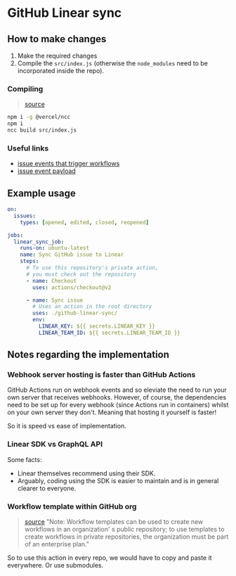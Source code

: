 # GitHub Linear sync

## How to make changes

1. Make the required changes
2. Compile the `src/index.js` (otherwise the `node_modules` need to be incorporated inside the
   repo).

### Compiling

> [source](https://docs.github.com/en/actions/creating-actions/creating-a-javascript-action#commit-tag-and-push-your-action-to-github)

```sh
npm i -g @vercel/ncc
npm i
ncc build src/index.js
```

### Useful links

- [issue events that trigger workflows](https://docs.github.com/en/actions/reference/events-that-trigger-workflows#issues)
- [issue event payload](https://docs.github.com/en/developers/webhooks-and-events/webhooks/webhook-events-and-payloads#issues)

## Example usage

```yaml
on:
  issues:
    types: [opened, edited, closed, reopened]

jobs:
  linear_sync_job:
    runs-on: ubuntu-latest
    name: Sync GitHub issue to Linear
    steps:
      # To use this repository's private action,
      # you must check out the repository
      - name: Checkout
        uses: actions/checkout@v2

      - name: Sync issue
        # Uses an action in the root directory
        uses: ./github-linear-sync/
        env:
          LINEAR_KEY: ${{ secrets.LINEAR_KEY }}
          LINEAR_TEAM_ID: ${{ secrets.LINEAR_TEAM_ID }}
```

## Notes regarding the implementation

### Webhook server hosting is faster than GitHub Actions

GitHub Actions run on webhook events and so eleviate the need to run your own server that receives
webhooks. However, of course, the dependencies need to be set up for every webhook (since Actions
run in containers) whilst on your own server they don't. Meaning that hosting it yourself is faster!

So it is speed vs ease of implementation.

### Linear SDK vs GraphQL API

Some facts:

- Linear themselves recommend using their SDK.
- Arguably, coding using the SDK is easier to maintain and is in general clearer to everyone.

### Workflow template within GitHub org

> [source](https://docs.github.com/en/actions/learn-github-actions/sharing-workflows-with-your-organization)
> "Note: Workflow templates can be used to create new workflows in an organization' s public
> repository; to use templates to create workflows in private repositories, the organization must be
> part of an enterprise plan."

So to use this action in every repo, we would have to copy and paste it everywhere. Or use
submodules.
